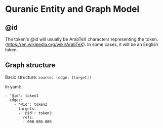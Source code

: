 # Quranic Entity and Graph Model

## @id
The token's @id will usually be ArabTeX characters representing the token.
(https://en.wikipedia.org/wiki/ArabTeX).
In some cases, it will be an English token.

## Graph structure
Basic structure:
```source: [edge: [target]]```

In yaml:
```
- '@id': token1
  edges:
    - '@id': token2
      targets:
      - '@id': token3
        refs:
        - 000.000.000
```
